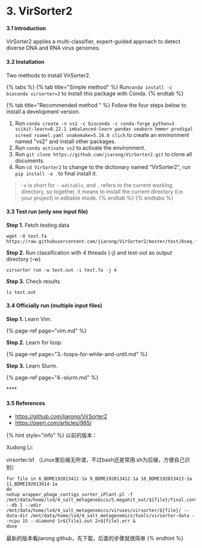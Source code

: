 # 3. VirSorter2

#### 3.1 Introduction

VirSorter2 applies a multi-classifier, expert-guided approach to detect diverse DNA and RNA virus genomes.

#### 3.2 Installation 

Two methods to install VirSorter2.

{% tabs %}
{% tab title="Simple method" %}
Run`conda install -c bioconda virsorter=2` to install this package with Conda.
{% endtab %}

{% tab title="Recommended method " %}
Follow the four steps below to install a development version.

1. Run `conda create -n vs2 -c bioconda -c conda-forge python=3 scikit-learn=0.22.1 imbalanced-learn pandas seaborn hmmer prodigal screed ruamel.yaml snakemake=5.16.0 click` to create an environment named "vs2"  and install other packages.
2. Run `conda activate vs2` to activate the environment.
3. Run `git clone https://github.com/jiarong/VirSorter2.git` to clone all documents.
4. Run `cd VirSorter2` to change to the dictionary named "VirSorter2", run `pip install -e .`to final install it.  

> `-e` is short for `--editable`, and `.` refers to the current working directory, so together, it means to install the current directory \(i.e. your project\) in editable mode.
{% endtab %}
{% endtabs %}

#### 3.3 Test run \(only one input file\)

**Step 1.** Fetch testing data

```text
wget -O test.fa https://raw.githubusercontent.com/jiarong/VirSorter2/master/test/8seq.fa 
```

**Step 2.** Run classification with 4 threads \(-j\) and test-out as output directory \(-w\)

```text
virsorter run -w test.out -i test.fa -j 4
```

**Step 3.** Check results

```text
ls test.out
```

#### 3.4 Officially run \(multiple input files\)

**Step 1.** Learn Vim.

{% page-ref page="vim.md" %}

**Step 2.** Learn for loop.

{% page-ref page="3.-loops-for-while-and-until.md" %}

**Step 3.** Learn Slurm.

{% page-ref page="4.-slurm.md" %}



\*\*\*\*

#### 3.5 References

* https://github.com/jiarong/VirSorter2
* https://peerj.com/articles/985/ 



{% hint style="info" %}
以前的版本：

Xudong Li:

virsorter.lsf （Linux里后缀无所谓，不过bash还是常用.sh为后缀，方便自己识别）

```text
for file in 6_BDME192013411-1a 9_BDME192013412-1a 10_BDME192013413-1a 11_BDME192013414-1a
do
nohup wrapper_phage_contigs_sorter_iPlant.pl -f /mnt/data/home/lxd/4_salt_metagenomics/5.megahit_out/${file}/final.contigs.fa --db 1 --wdir /mnt/data/home/lxd/4_salt_metagenomics/viruses/virsorter/${file}/ --data-dir /mnt/data/home/lxd/4_salt_metagenomics/tools/virsorter-data --ncpu 15 --diamond 1>${file}.out 2>${file}.err &
done
```

最新的版本看jiarong github，先下载，后面的步骤就很简单
{% endhint %}



